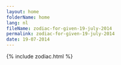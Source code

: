 ```yaml
---
layout: home
folderName: home
lang: nl
fileName: zodiac-for-given-19-july-2014
permalink: zodiac-for-given-19-july-2014
date: 19-07-2014
---
```

{% include zodiac.html %}
